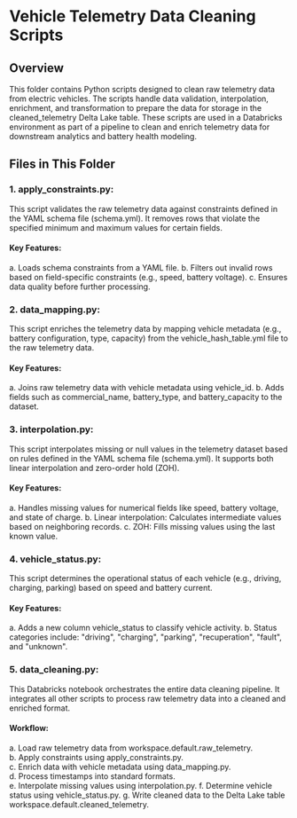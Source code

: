 # Vehicle Telemetry Data Cleaning Scripts

## Overview
This folder contains Python scripts designed to clean raw telemetry data from electric vehicles. The scripts handle data validation, interpolation, enrichment, and transformation to prepare the data for storage in the cleaned_telemetry Delta Lake table. These scripts are used in a Databricks environment as part of a pipeline to clean and enrich telemetry data for downstream analytics and battery health modeling.

## Files in This Folder
### 1. apply_constraints.py:
   This script validates the raw telemetry data against constraints defined in the YAML schema file (schema.yml). It removes rows that violate the specified     minimum and maximum values for certain fields.
#### Key Features:
   a. Loads schema constraints from a YAML file.
   b. Filters out invalid rows based on field-specific constraints (e.g., speed, battery voltage).
   c. Ensures data quality before further processing.

### 2. data_mapping.py:
   This script enriches the telemetry data by mapping vehicle metadata (e.g., battery configuration, type, capacity) from the vehicle_hash_table.yml file to the raw telemetry data.
#### Key Features:
   a. Joins raw telemetry data with vehicle metadata using vehicle_id.
   b. Adds fields such as commercial_name, battery_type, and battery_capacity to the dataset.

### 3. interpolation.py:
   This script interpolates missing or null values in the telemetry dataset based on rules defined in the YAML schema file (schema.yml). It supports both linear interpolation and zero-order hold (ZOH).
#### Key Features:
   a. Handles missing values for numerical fields like speed, battery voltage, and state of charge.
   b. Linear interpolation: Calculates intermediate values based on neighboring records.
   c. ZOH: Fills missing values using the last known value.

### 4. vehicle_status.py:
   This script determines the operational status of each vehicle (e.g., driving, charging, parking) based on speed and battery current.
#### Key Features:
   a. Adds a new column vehicle_status to classify vehicle activity.
   b. Status categories include: "driving", "charging", "parking", "recuperation", "fault", and "unknown".

### 5. data_cleaning.py:
   This Databricks notebook orchestrates the entire data cleaning pipeline. It integrates all other scripts to process raw telemetry data into a cleaned and enriched format.
#### Workflow:
   a. Load raw telemetry data from workspace.default.raw_telemetry.\
   b. Apply constraints using apply_constraints.py.\
   c. Enrich data with vehicle metadata using data_mapping.py.\
   d. Process timestamps into standard formats.\
   e. Interpolate missing values using interpolation.py.
   f. Determine vehicle status using vehicle_status.py.
   g. Write cleaned data to the Delta Lake table workspace.default.cleaned_telemetry.
